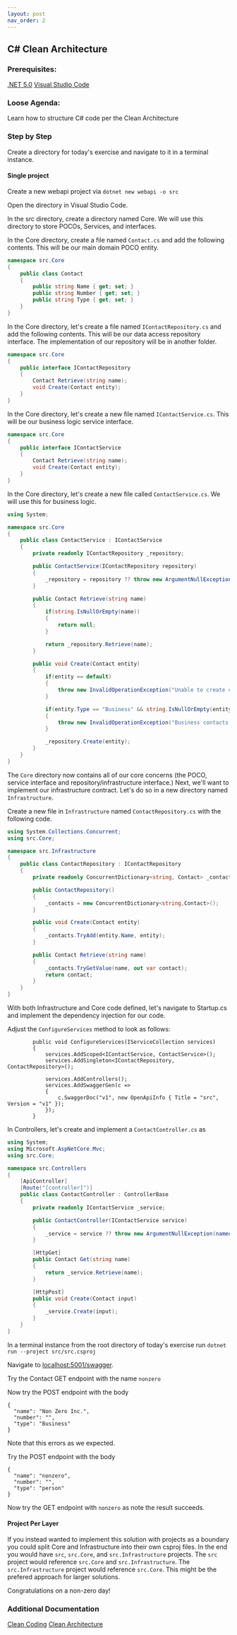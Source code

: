 ```yaml
---
layout: post
nav_order: 2
---
```


## C# Clean Architecture

### Prerequisites:

[.NET 5.0](https://dotnet.microsoft.com/download/dotnet/5.0)
[Visual Studio Code](https://code.visualstudio.com/)

### Loose Agenda:
Learn how to structure C# code per the Clean Architecture

### Step by Step

Create a directory for today's exercise and navigate to it in a terminal instance.

#### Single project

Create a new webapi project via `dotnet new webapi -o src`

Open the directory in Visual Studio Code.

In the src directory, create a directory named Core. We will use this directory to store POCOs, Services, and interfaces.

In the Core directory, create a file named `Contact.cs` and add the following contents. This will be our main domain POCO entity.

``` Contact.cs
namespace src.Core
{
    public class Contact
    {
        public string Name { get; set; }
        public string Number { get; set; }
        public string Type { get; set; }
    }
}
```

In the Core directory, let's create a file named `IContactRepository.cs` and add the following contents. This will be our data access repository interface. The implementation of our repository will be in another folder.

``` IContactRepository.cs
namespace src.Core
{
    public interface IContactRepository
    {
        Contact Retrieve(string name);
        void Create(Contact entity);
    }
}
```

In the Core directory, let's create a new file named `IContactService.cs`. This will be our business logic service interface.

``` IContactService.cs
namespace src.Core
{
    public interface IContactService
    {
        Contact Retrieve(string name);
        void Create(Contact entity);
    }
}
```

In the Core directory, let's create a new file called `ContactService.cs`. We will use this for business logic.

``` ContactService.cs
using System;

namespace src.Core
{
    public class ContactService : IContactService
    {
        private readonly IContactRepository _repository;

        public ContactService(IContactRepository repository)
        {
            _repository = repository ?? throw new ArgumentNullException(nameof(repository));
        }

        public Contact Retrieve(string name)
        {
            if(string.IsNullOrEmpty(name))
            {
                return null;
            }

            return _repository.Retrieve(name);
        }

        public void Create(Contact entity)
        {
            if(entity == default)
            {
                throw new InvalidOperationException("Unable to create contact.");
            }

            if(entity.Type == "Business" && string.IsNullOrEmpty(entity.Number))
            {
                throw new InvalidOperationException("Business contacts must have a number.");
            }

            _repository.Create(entity);
        }
    }
}
```

The `Core` directory now contains all of our core concerns (the POCO, service interface and repository/infrastructure interface.) Next, we'll want to implement our infrastructure contract. Let's do so in a new directory named `Infrastructure`.

Create a new file in `Infrastructure` named `ContactRepository.cs` with the following code.

```ContactRepository.cs
using System.Collections.Concurrent;
using src.Core;

namespace src.Infrastructure
{
    public class ContactRepository : IContactRepository
    {
        private readonly ConcurrentDictionary<string, Contact> _contacts;

        public ContactRepository()
        {
            _contacts = new ConcurrentDictionary<string,Contact>();
        }

        public void Create(Contact entity)
        {
            _contacts.TryAdd(entity.Name, entity);
        }

        public Contact Retrieve(string name)
        {
            _contacts.TryGetValue(name, out var contact);
            return contact;
        }
    }
}
```

With both Infrastructure and Core code defined, let's navigate to Startup.cs and implement the dependency injection for our code.

Adjust the `ConfigureServices` method to look as follows:
```
        public void ConfigureServices(IServiceCollection services)
        {
            services.AddScoped<IContactService, ContactService>();
            services.AddSingleton<IContactRepository, ContactRepository>();

            services.AddControllers();
            services.AddSwaggerGen(c =>
            {
                c.SwaggerDoc("v1", new OpenApiInfo { Title = "src", Version = "v1" });
            });
        }
```

In Controllers, let's create and implement a `ContactController.cs` as

```ContactController.cs
using System;
using Microsoft.AspNetCore.Mvc;
using src.Core;

namespace src.Controllers
{
    [ApiController]
    [Route("[controller]")]
    public class ContactController : ControllerBase
    {
        private readonly IContactService _service;

        public ContactController(IContactService service)
        {
            _service = service ?? throw new ArgumentNullException(nameof(service));
        }

        [HttpGet]
        public Contact Get(string name)
        {
            return _service.Retrieve(name);
        }

        [HttpPost]
        public void Create(Contact input)
        {
            _service.Create(input);
        }
    }
}

```

In a terminal instance from the root directory of today's exercise run `dotnet run --project src/src.csproj`

Navigate to [localhost:5001/swagger](https://localhost:5001/swagger).

Try the Contact GET endpoint with the name `nonzero`

Now try the POST endpoint with the body 
```
{
  "name": "Non Zero Inc.",
  "number": "",
  "type": "Business"
}
```

Note that this errors as we expected.

Try the POST endpoint with the body 
```
{
  "name": "nonzero",
  "number": "",
  "type": "person"
}
```

Now try the GET endpoint with `nonzero` as note the result succeeds.


#### Project Per Layer

If you instead wanted to implement this solution with projects as a boundary you could split Core and Infrastructure into their own csproj files. In the end you would have `src`, `src.Core`, and `src.Infrastructure` projects. The `src` project would reference `src.Core` and `src.Infrastructure`. The `src.Infrastructure` project would reference `src.Core`. This might be the prefered approach for larger solutions.

Congratulations on a non-zero day!


### Additional Documentation

[Clean Coding](https://blog.cleancoder.com/uncle-bob/2012/08/13/the-clean-architecture.html)
[Clean Architecture](https://docs.microsoft.com/en-us/dotnet/architecture/modern-web-apps-azure/common-web-application-architectures#clean-architecture)


